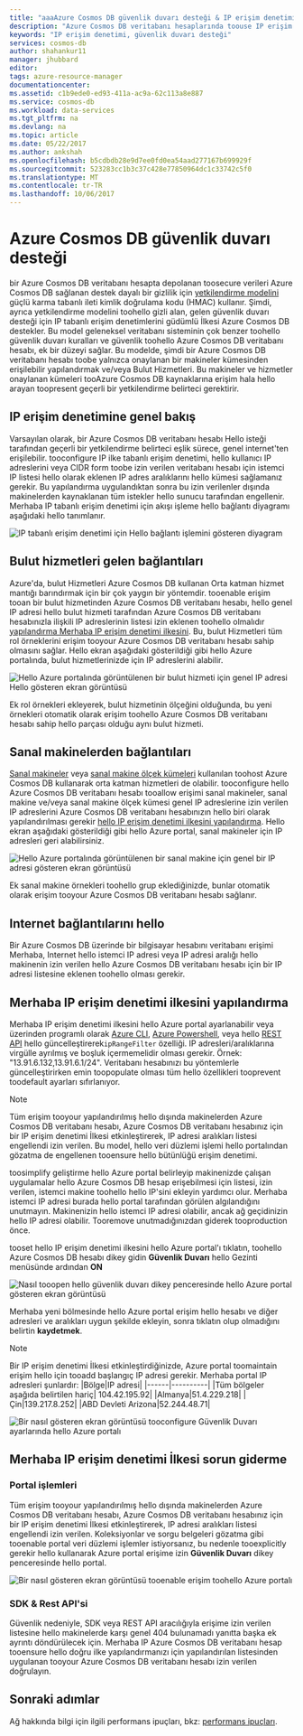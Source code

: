 ```yaml
---
title: "aaaAzure Cosmos DB güvenlik duvarı desteği & IP erişim denetimi | Microsoft Docs"
description: "Azure Cosmos DB veritabanı hesaplarında toouse IP erişim denetimi İlkeleri Güvenlik Duvarı için nasıl destek bilgi edinin."
keywords: "IP erişim denetimi, güvenlik duvarı desteği"
services: cosmos-db
author: shahankur11
manager: jhubbard
editor: 
tags: azure-resource-manager
documentationcenter: 
ms.assetid: c1b9ede0-ed93-411a-ac9a-62c113a8e887
ms.service: cosmos-db
ms.workload: data-services
ms.tgt_pltfrm: na
ms.devlang: na
ms.topic: article
ms.date: 05/22/2017
ms.author: ankshah
ms.openlocfilehash: b5cdbdb28e9d7ee0fd0ea54aad277167b699929f
ms.sourcegitcommit: 523283cc1b3c37c428e77850964dc1c33742c5f0
ms.translationtype: MT
ms.contentlocale: tr-TR
ms.lasthandoff: 10/06/2017
---
```

# <a name="azure-cosmos-db-firewall-support"></a>Azure Cosmos DB güvenlik duvarı desteği
bir Azure Cosmos DB veritabanı hesapta depolanan toosecure verileri Azure Cosmos DB sağlanan destek dayalı bir gizlilik için [yetkilendirme modelini](https://msdn.microsoft.com/library/azure/dn783368.aspx) güçlü karma tabanlı ileti kimlik doğrulama kodu (HMAC) kullanır. Şimdi, ayrıca yetkilendirme modelini toohello gizli alan, gelen güvenlik duvarı desteği için IP tabanlı erişim denetimlerini güdümlü İlkesi Azure Cosmos DB destekler. Bu model geleneksel veritabanı sisteminin çok benzer toohello güvenlik duvarı kuralları ve güvenlik toohello Azure Cosmos DB veritabanı hesabı, ek bir düzeyi sağlar. Bu modelde, şimdi bir Azure Cosmos DB veritabanı hesabı toobe yalnızca onaylanan bir makineler kümesinden erişilebilir yapılandırmak ve/veya Bulut Hizmetleri. Bu makineler ve hizmetler onaylanan kümeleri tooAzure Cosmos DB kaynaklarına erişim hala hello arayan toopresent geçerli bir yetkilendirme belirteci gerektirir.

## <a name="ip-access-control-overview"></a>IP erişim denetimine genel bakış
Varsayılan olarak, bir Azure Cosmos DB veritabanı hesabı Hello isteği tarafından geçerli bir yetkilendirme belirteci eşlik sürece, genel internet'ten erişilebilir. tooconfigure IP ilke tabanlı erişim denetimi, hello kullanıcı IP adreslerini veya CIDR form toobe izin verilen veritabanı hesabı için istemci IP listesi hello olarak eklenen IP adres aralıklarını hello kümesi sağlamanız gerekir. Bu yapılandırma uygulandıktan sonra bu izin verilenler dışında makinelerden kaynaklanan tüm istekler hello sunucu tarafından engellenir.  Merhaba IP tabanlı erişim denetimi için akışı işleme hello bağlantı diyagramı aşağıdaki hello tanımlanır.

![IP tabanlı erişim denetimi için Hello bağlantı işlemini gösteren diyagram](./media/firewall-support/firewall-support-flow.png)

## <a name="connections-from-cloud-services"></a>Bulut hizmetleri gelen bağlantıları
Azure'da, bulut Hizmetleri Azure Cosmos DB kullanan Orta katman hizmet mantığı barındırmak için bir çok yaygın bir yöntemdir. tooenable erişim tooan bir bulut hizmetinden Azure Cosmos DB veritabanı hesabı, hello genel IP adresi hello bulut hizmeti tarafından Azure Cosmos DB veritabanı hesabınızla ilişkili IP adreslerinin listesi izin eklenen toohello olmalıdır [yapılandırma Merhaba IP erişim denetimi ilkesini](#configure-ip-policy).  Bu, bulut Hizmetleri tüm rol örneklerini erişim tooyour Azure Cosmos DB veritabanı hesabı sahip olmasını sağlar. Hello ekran aşağıdaki gösterildiği gibi hello Azure portalında, bulut hizmetlerinizde için IP adreslerini alabilir.

![Hello Azure portalında görüntülenen bir bulut hizmeti için genel IP adresi Hello gösteren ekran görüntüsü](./media/firewall-support/public-ip-addresses.png)

Ek rol örnekleri ekleyerek, bulut hizmetinin ölçeğini olduğunda, bu yeni örnekleri otomatik olarak erişim toohello Azure Cosmos DB veritabanı hesabı sahip hello parçası olduğu aynı bulut hizmeti.

## <a name="connections-from-virtual-machines"></a>Sanal makinelerden bağlantıları
[Sanal makineler](https://azure.microsoft.com/services/virtual-machines/) veya [sanal makine ölçek kümeleri](../virtual-machine-scale-sets/virtual-machine-scale-sets-overview.md) kullanılan toohost Azure Cosmos DB kullanarak orta katman hizmetleri de olabilir.  tooconfigure hello Azure Cosmos DB veritabanı hesabı tooallow erişimi sanal makineler, sanal makine ve/veya sanal makine ölçek kümesi genel IP adreslerine izin verilen IP adreslerini Azure Cosmos DB veritabanı hesabınızın hello biri olarak yapılandırılması gerekir [hello IP erişim denetimi ilkesini yapılandırma](#configure-ip-policy). Hello ekran aşağıdaki gösterildiği gibi hello Azure portal, sanal makineler için IP adresleri geri alabilirsiniz.

![Hello Azure portalında görüntülenen bir sanal makine için genel bir IP adresi gösteren ekran görüntüsü](./media/firewall-support/public-ip-addresses-dns.png)

Ek sanal makine örnekleri toohello grup eklediğinizde, bunlar otomatik olarak erişim tooyour Azure Cosmos DB veritabanı hesabı sağlanır.

## <a name="connections-from-hello-internet"></a>Internet bağlantılarını hello
Bir Azure Cosmos DB üzerinde bir bilgisayar hesabını veritabanı erişimi Merhaba, Internet hello istemci IP adresi veya IP adresi aralığı hello makinenin izin verilen hello Azure Cosmos DB veritabanı hesabı için bir IP adresi listesine eklenen toohello olması gerekir. 

## <a id="configure-ip-policy"></a>Merhaba IP erişim denetimi ilkesini yapılandırma
Merhaba IP erişim denetimi ilkesini hello Azure portal ayarlanabilir veya üzerinden programlı olarak [Azure CLI](cli-samples.md), [Azure Powershell](powershell-samples.md), veya hello [REST API](/rest/api/documentdb/) hello güncelleştirerek`ipRangeFilter` özelliği. IP adresleri/aralıklarına virgülle ayrılmış ve boşluk içermemelidir olması gerekir. Örnek: "13.91.6.132,13.91.6.1/24". Veritabanı hesabınızı bu yöntemlerle güncelleştirirken emin toopopulate olması tüm hello özellikleri tooprevent toodefault ayarları sıfırlanıyor.

> [!NOTE]
> Tüm erişim tooyour yapılandırılmış hello dışında makinelerden Azure Cosmos DB veritabanı hesabı, Azure Cosmos DB veritabanı hesabınız için bir IP erişim denetimi İlkesi etkinleştirerek, IP adresi aralıkları listesi engellendi izin verilen. Bu model, hello veri düzlemi işlemi hello portalından gözatma de engellenen tooensure hello bütünlüğü erişim denetimi.

toosimplify geliştirme hello Azure portal belirleyip makinenizde çalışan uygulamalar hello Azure Cosmos DB hesap erişebilmesi için listesi, izin verilen, istemci makine toohello hello IP'sini ekleyin yardımcı olur. Merhaba istemci IP adresi burada hello portal tarafından görülen algılandığını unutmayın. Makinenizin hello istemci IP adresi olabilir, ancak ağ geçidinizin hello IP adresi olabilir. Tooremove unutmadığınızdan giderek tooproduction önce.

tooset hello IP erişim denetimi ilkesini hello Azure portal'ı tıklatın, toohello Azure Cosmos DB hesabı dikey gidin **Güvenlik Duvarı** hello Gezinti menüsünde ardından **ON** 

![Nasıl tooopen hello güvenlik duvarı dikey penceresinde hello Azure portal gösteren ekran görüntüsü](./media/firewall-support/azure-portal-firewall.png)

Merhaba yeni bölmesinde hello Azure portal erişim hello hesabı ve diğer adresleri ve aralıkları uygun şekilde ekleyin, sonra tıklatın olup olmadığını belirtin **kaydetmek**.  

> [!NOTE]
> Bir IP erişim denetimi İlkesi etkinleştirdiğinizde, Azure portal toomaintain erişim hello için tooadd başlangıç IP adresi gerekir. Merhaba portal IP adresleri şunlardır:
> |Bölge|IP adresi|
> |------|----------|
> |Tüm bölgeler aşağıda belirtilen hariç| 104.42.195.92|
> |Almanya|51.4.229.218|
> |Çin|139.217.8.252|
> |ABD Devleti Arizona|52.244.48.71|
>

![Bir nasıl gösteren ekran görüntüsü tooconfigure Güvenlik Duvarı ayarlarında hello Azure portalı](./media/firewall-support/azure-portal-firewall-configure.png)

## <a name="troubleshooting-hello-ip-access-control-policy"></a>Merhaba IP erişim denetimi İlkesi sorun giderme
### <a name="portal-operations"></a>Portal işlemleri
Tüm erişim tooyour yapılandırılmış hello dışında makinelerden Azure Cosmos DB veritabanı hesabı, Azure Cosmos DB veritabanı hesabınız için bir IP erişim denetimi İlkesi etkinleştirerek, IP adresi aralıkları listesi engellendi izin verilen. Koleksiyonlar ve sorgu belgeleri gözatma gibi tooenable portal veri düzlemi işlemler istiyorsanız, bu nedenle tooexplicitly gerekir hello kullanarak Azure portal erişime izin **Güvenlik Duvarı** dikey penceresinde hello portal. 

![Bir nasıl gösteren ekran görüntüsü tooenable erişim toohello Azure portalı](./media/firewall-support/azure-portal-access-firewall.png)

### <a name="sdk--rest-api"></a>SDK & Rest API'si
Güvenlik nedeniyle, SDK veya REST API aracılığıyla erişime izin verilen listesine hello makinelerde karşı genel 404 bulunamadı yanıtta başka ek ayrıntı döndürülecek için. Merhaba IP Azure Cosmos DB veritabanı hesap tooensure hello doğru ilke yapılandırmanızı için yapılandırılan listesinden uygulanan tooyour Azure Cosmos DB veritabanı hesabı izin verilen doğrulayın.

## <a name="next-steps"></a>Sonraki adımlar
Ağ hakkında bilgi için ilgili performans ipuçları, bkz: [performans ipuçları](performance-tips.md).

